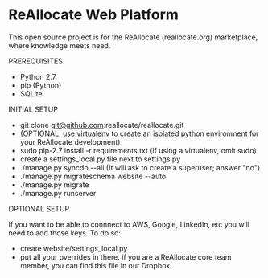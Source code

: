 ReAllocate Web Platform 
============================
This open source project is for the ReAllocate (reallocate.org) marketplace, where knowledge meets need.

PREREQUISITES

- Python 2.7
- pip (Python)
- SQLite

INITIAL SETUP

- git clone git@github.com:reallocate/reallocate.git
- (OPTIONAL: use [virtualenv](http://www.virtualenv.org/) to create an isolated python environment for your ReAllocate development)
- sudo pip-2.7 install -r requirements.txt (if using a virtualenv, omit sudo)
- create a settings_local.py file next to settings.py
- ./manage.py syncdb --all  (It will ask to create a superuser; answer "no")
- ./manage.py migrateschema website --auto
- ./manage.py migrate
- ./manage.py runserver

OPTIONAL SETUP

If you want to be able to connnect to AWS, Google, LinkedIn, etc you will need to add those keys. To do so:

- create website/settings_local.py
- put all your overrides in there.  if you are a ReAllocate core team member, you can find this file in our Dropbox
